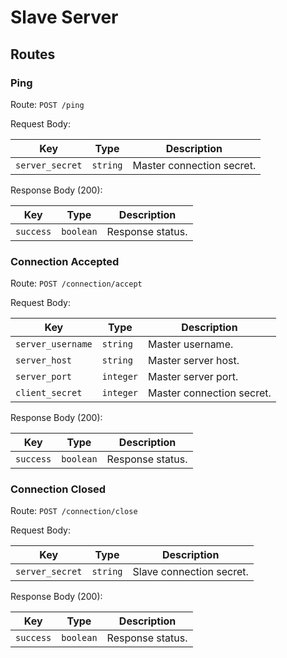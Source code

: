 # Slave Server

## Routes

### Ping

Route: `POST /ping`

Request Body:

| Key             | Type     | Description               |
| --------------- | -------- | ------------------------- |
| `server_secret` | `string` | Master connection secret. |

Response Body (200):

| Key       | Type      | Description      |
| --------- | --------- | ---------------- |
| `success` | `boolean` | Response status. |

### Connection Accepted

Route: `POST /connection/accept`

Request Body:

| Key               | Type      | Description               |
| ----------------- | --------- | ------------------------- |
| `server_username` | `string`  | Master username.          |
| `server_host`     | `string`  | Master server host.       |
| `server_port`     | `integer` | Master server port.       |
| `client_secret`   | `integer` | Master connection secret. |

Response Body (200):

| Key       | Type      | Description      |
| --------- | --------- | ---------------- |
| `success` | `boolean` | Response status. |

### Connection Closed

Route: `POST /connection/close`

Request Body:

| Key             | Type     | Description              |
| --------------- | -------- | ------------------------ |
| `server_secret` | `string` | Slave connection secret. |

Response Body (200):

| Key       | Type      | Description      |
| --------- | --------- | ---------------- |
| `success` | `boolean` | Response status. |
